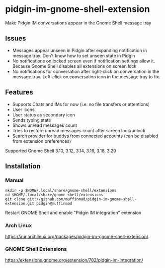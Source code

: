 # pidgin-im-gnome-shell-extension

Make Pidgin IM conversations appear in the Gnome Shell message tray

## Issues

- Messages appear unseen in Pidgin after expanding notification in message tray. Don't know how to set unseen state in Pidgin
- No notifications on locked screen even if notification settings allow it. Because Gnome Shell disables all extensions on screen lock
- No notifications for conversation after right-click on conversation in the message tray. Left-click on conversation icon in the message tray to fix.

## Features

- Supports Chats and IMs for now (i.e. no file transfers or attentions)
- User icons
- User status as secondary icon
- Sends typing state
- Shows unread messages count
- Tries to restore unread messages count after screen lock/unlock
- Search provider for buddys from connected accounts (can be disabled from extension preferences)

Supported Gnome Shell 3.10, 3.12, 3.14, 3.16, 3.18, 3.20

## Installation

### Manual
    mkdir -p $HOME/.local/share/gnome-shell/extensions
    cd $HOME/.local/share/gnome-shell/extensions
    git clone git://github.com/muffinmad/pidgin-im-gnome-shell-extension.git pidgin@muffinmad
Restart GNOME Shell and enable "Pidgin IM integration" extension

### Arch Linux

https://aur.archlinux.org/packages/pidgin-im-gnome-shell-extension/

### GNOME Shell Extensions

https://extensions.gnome.org/extension/782/pidgin-im-integration/

